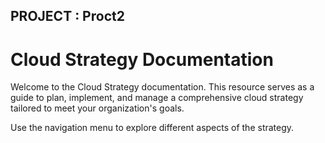 ## PROJECT : Proct2

# Cloud Strategy Documentation

Welcome to the Cloud Strategy documentation. This resource serves as a guide to plan, implement, and manage a comprehensive cloud strategy tailored to meet your organization's goals.

Use the navigation menu to explore different aspects of the strategy.
